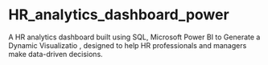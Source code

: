 # HR_analytics_dashboard_power
A HR analytics dashboard built using SQL, Microsoft Power BI to Generate a Dynamic Visualizatio , designed to help HR professionals and managers make data-driven decisions.
